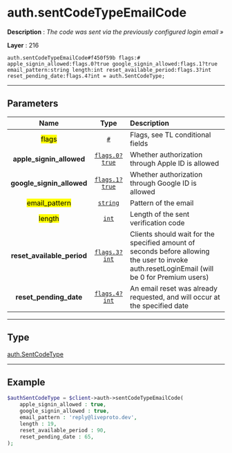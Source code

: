 # auth.sentCodeTypeEmailCode

**Description** : *The code was sent via the previously configured login email &raquo;*

**Layer** : 216

```tl
auth.sentCodeTypeEmailCode#f450f59b flags:# apple_signin_allowed:flags.0?true google_signin_allowed:flags.1?true email_pattern:string length:int reset_available_period:flags.3?int reset_pending_date:flags.4?int = auth.SentCodeType;
```

---

## Parameters

| Name | Type | Description |
| :---: | :---: | :--- |
| <mark>flags</mark> | [`#`](type/#) | Flags, see TL conditional fields |
| **apple_signin_allowed** | [`flags.0?true`](type/true) | Whether authorization through Apple ID is allowed |
| **google_signin_allowed** | [`flags.1?true`](type/true) | Whether authorization through Google ID is allowed |
| <mark>email_pattern</mark> | [`string`](type/string) | Pattern of the email |
| <mark>length</mark> | [`int`](type/int) | Length of the sent verification code |
| **reset_available_period** | [`flags.3?int`](type/int) | Clients should wait for the specified amount of seconds before allowing the user to invoke auth.resetLoginEmail (will be 0 for Premium users) |
| **reset_pending_date** | [`flags.4?int`](type/int) | An email reset was already requested, and will occur at the specified date |

---

## Type

[auth.SentCodeType](type/auth.SentCodeType)

---

## Example

```php
$authSentCodeType = $client->auth->sentCodeTypeEmailCode(
	apple_signin_allowed : true,
	google_signin_allowed : true,
	email_pattern : 'reply@liveproto.dev',
	length : 19,
	reset_available_period : 90,
	reset_pending_date : 65,
);
```